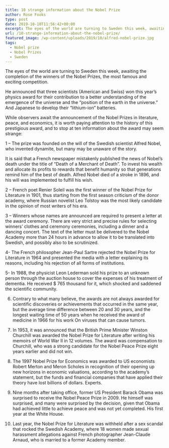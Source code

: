 ```yaml
---
title: 10 strange information about the Nobel Prize
author: Rose Fooks
type: post
date: 2019-10-10T11:56:42+00:00
excerpt: The eyes of the world are turning to Sweden this week, awaiting the completion of the winners of the Nobel Prizes, the most famous and exciting competition.
url: /10-strange-information-about-the-nobel-prize/
featured_image: /wp-content/uploads/2019/10/alfred-nobel-prize.jpg
tags:
  - Nobel prize
  - Nobel Prizes
  - Sweden
---
```


  The eyes of the world are turning to Sweden this week, awaiting the completion of the winners of the Nobel Prizes, the most famous and exciting competition.



  He announced that three scientists (American and Swiss) won this year&#8217;s physics award for their contribution to a better understanding of the emergence of the universe and the &#8220;position of the earth in the universe.&#8221; And Japanese to develop their &#8220;lithium-ion&#8221; batteries.



  While observers await the announcement of the Nobel Prizes in literature, peace, and economics, it is worth paying attention to the history of this prestigious award, and to stop at ten information about the award may seem strange:



  1 &#8211; The prize was founded on the will of the Swedish scientist Alfred Nobel, who invented dynamite, but many may be unaware of the story.



  It is said that a French newspaper mistakenly published the news of Nobel&#8217;s death under the title of &#8220;Death of a Merchant of Death&#8221;. To invest his wealth and allocate its profits to rewards that benefit humanity so that generations remind him of the best of death. Alfred Nobel died of a stroke in 1896, and his will was implemented to fulfill his wish.



  



  2 &#8211; French poet Renier Soleil was the first winner of the Nobel Prize for Literature in 1901, thus starting from the first season criticism of the donor academy, where Russian novelist Leo Tolstoy was the most likely candidate in the opinion of most writers of his era.



  



  3 &#8211; Winners whose names are announced are required to present a letter at the award ceremony. There are very strict and precise rules for selecting winners&#8217; clothes and ceremony ceremonies, including a dinner and a dancing concert. The text of the letter must be delivered to the Nobel Academy more than 24 hours in advance to allow it to be translated into Swedish, and possibly also to be scrutinized.



  



  4- The French philosopher Jean-Paul Sartre rejected the Nobel Prize for Literature in 1964 and presented the media with a letter explaining its reasons, including his rejection of all forms of institutions.



  



  5- In 1988, the physicist Leon Lederman sold his prize to an unknown person through the auction house to cover the expenses of his treatment of dementia. He received $ 765 thousand for it, which shocked and saddened the scientific community.



  



  6. Contrary to what many believe, the awards are not always awarded for scientific discoveries or achievements that occurred in the same year, but the average time difference between 20 and 30 years, and the longest waiting time of 50 years when he received the award of medicine in 1966 for his work On viruses that can cause tumors.



  



  7. In 1953, it was announced that the British Prime Minister Winston Churchill was awarded the Nobel Prize for Literature after writing his memoirs of World War II in 12 volumes. The award was compensation to Churchill, who was a strong candidate for the Nobel Peace Prize eight years earlier and did not win.



  



  8. The 1997 Nobel Prize for Economics was awarded to US economists Robert Merton and Meron Scholes in recognition of their opening up new horizons in economic valuations, according to the academy&#8217;s statement, but the funds and financial companies that have applied their theory have lost billions of dollars. Experts.



  



  9. Nine months after taking office, former US President Barack Obama was surprised to receive the Nobel Peace Prize in 2009. He himself was surprised, and many were surprised by the decision, given that Obama had achieved little to achieve peace and was not yet completed. His first year at the White House.



  



  10. Last year, the Nobel Prize for Literature was withheld after a sex scandal that rocked the Swedish Academy, where 18 women made sexual harassment allegations against French photographer Jean-Claude Arnaud, who is married to a former Academy member.

